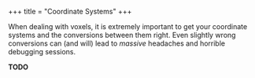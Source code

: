 +++
title = "Coordinate Systems"
+++

When dealing with voxels, it is extremely important to get your coordinate systems and the conversions between them right. Even slightly wrong conversions can (and will) lead to *massive* headaches and horrible debugging sessions.

**TODO**
